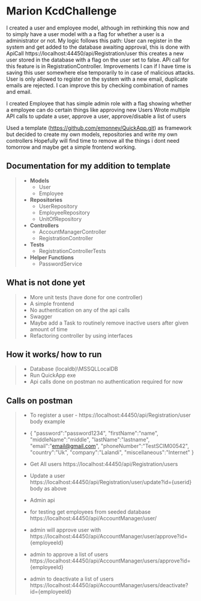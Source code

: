 # **Marion KcdChallenge** 
I created a user and employee model, although im rethinking this now and to simply have a user model with a a flag for whether a user is a administrator or not.
My logic follows this path:
User can register in the system and get added to the database awaiting approval, this is done with ApiCall https://localhost:44450/api/Registration/user this creates a new user stored in the database with a flag on the user set to false. APi call for this feature is in RegistrationController. Improvements I can if I have time is saving this user somewhere else temporarily to in case of malicious attacks. User is only allowed to register on the system with a new email, duplicate emails are rejected. I can improve this by checking combination of names and email.


I created Employee that has simple admin role with a flag showing whether a employee can do certain things like approving new Users
Wrote multiple API calls to update a user, approve a user, approve/disable a list of users








Used a template (https://github.com/emonney/QuickApp.git) as framework but decided to create my own models, repositories and write my own controllers
Hopefully will find time to remove all the things i dont need tomorrow and maybe get a simple frontend working.

## Documentation for my addition to template
> * **Models**
>   * User
>   * Employee
> * **Repositories**
>   * UserRepository
>   * EmployeeRepository
>   * UnitOfRepository
> * **Controllers**
>   * AccountManagerController
>   * RegistrationController
> * **Tests**
  >   * RegistrationControllerTests
> * **Helper Functions**
  >   * PasswordService

## What is not done yet

>   * More unit tests (have done for one controller)
>   * A simple frontend
>   * No authentication on any of the api calls
>   * Swagger
>   * Maybe add a Task to routinely remove inactive users after given amount of time
>   * Refactoring controller by using interfaces

## How it works/ how to run
>   * Database (localdb)\MSSQLLocalDB
>   * Run QuickApp exe
>   * Api calls done on postman no authentication required for now


## Calls on postman
>   * To register a user - https://localhost:44450/api/Registration/user body example 
>   * {
      "password":"password1234",
      "firstName":"name",
      "middleName":"middle",
      "lastName":"lastname",
      "email":"email@gmail.com",
      "phoneNumber":"TestSCIM00542",
      "country":"Uk",
      "company":"Lalandi",
      "miscellaneous":"Internet"
      }
> 
> 
>   * Get All users https://localhost:44450/api/Registration/users
>   * Update a user https://localhost:44450/api/Registration/user/update?id={userid} body as above
> * Admin api
> * for testing get employees from seeded database https://localhost:44450/api/AccountManager/user/
> * admin will approve user with https://localhost:44450/api/AccountManager/user/approve?id={employeeId}
> * admin to approve a list of users https://localhost:44450/api/AccountManager/users/approve?id={employeeId}
> * admin to deactivate a list of users  https://localhost:44450/api/AccountManager/users/deactivate?id={employeeId}

